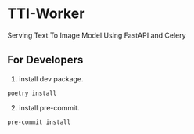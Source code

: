 # TTI-Worker

Serving Text To Image Model Using FastAPI and Celery

## For Developers

1. install dev package.

```shell
poetry install
```

2. install pre-commit.

```shell
pre-commit install
```
